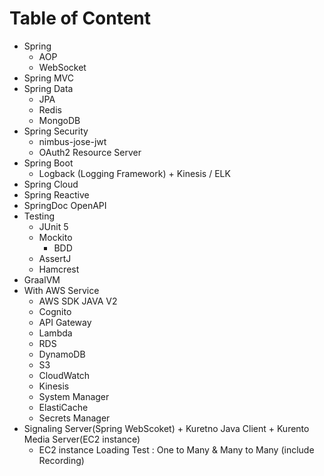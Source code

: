 # Table of Content
- Spring
  - AOP
  - WebSocket
- Spring MVC
- Spring Data
  - JPA
  - Redis
  - MongoDB
- Spring Security
  - nimbus-jose-jwt
  - OAuth2 Resource Server
- Spring Boot
  - Logback (Logging Framework) + Kinesis / ELK
- Spring Cloud
- Spring Reactive
- SpringDoc OpenAPI
- Testing
  - JUnit 5
  - Mockito
    - BDD
  - AssertJ
  - Hamcrest
- GraalVM
- With AWS Service
  - AWS SDK JAVA V2
  - Cognito
  - API Gateway
  - Lambda
  - RDS
  - DynamoDB
  - S3
  - CloudWatch
  - Kinesis
  - System Manager
  - ElastiCache
  - Secrets Manager
- Signaling Server(Spring WebScoket) + Kuretno Java Client + Kurento Media Server(EC2 instance)
  -  EC2 instance Loading Test : One to Many & Many to Many (include Recording)
